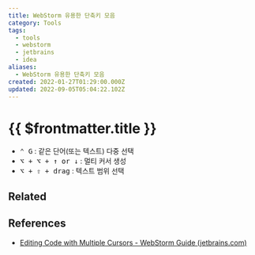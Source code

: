 ```yaml
---
title: WebStorm 유용한 단축키 모음
category: Tools
tags:
  - tools
  - webstorm
  - jetbrains
  - idea
aliases:
  - WebStorm 유용한 단축키 모음
created: 2022-01-27T01:29:00.000Z
updated: 2022-09-05T05:04:22.102Z
---
```


# {{ $frontmatter.title }}

- <kbd>⌃ G</kbd> : 같은 단어(또는 텍스트) 다중 선택
- <kbd>⌥ + ⌥ + ↑ or ↓</kbd> : 멀티 커서 생성
- <kbd>⌥ + ⇧ + drag</kbd> : 텍스트 범위 선택

## Related

## References

- [Editing Code with Multiple Cursors - WebStorm Guide (jetbrains.com)](https://www.jetbrains.com/webstorm/guide/tips/multi-cursor/)
